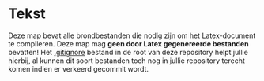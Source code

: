 # Tekst

Deze map bevat alle brondbestanden die nodig zijn om het Latex-document te compileren.
Deze map mag **geen door Latex gegenereerde bestanden** bevatten!
Het [.gitignore](/.gitinore) bestand in de root van deze repository helpt jullie hierbij, al kunnen dit soort bestanden toch nog in jullie repository terecht komen indien er verkeerd gecommit wordt.
